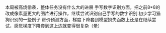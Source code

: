 本周被高烧偷袭，整体任务没有什么大的进展
手写数字识别方面，把之前8*8的改成像素量更大的图片进行操作，继续尝试识别自己手写的数字识别
初步学习猫狗识别的一些例子
房价预测方面，梯度下降套到模型损失函数上还是在继续尝试，感觉梯度下降套到这上边就变得很复杂（晕）
